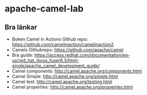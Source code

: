 # apache-camel-lab

## Bra länkar ##
* Boken Camel in Actions Github repo: https://github.com/camelinaction/camelinaction2
* Camels Githubrepo: https://github.com/apache/camel
* Bra guide: https://access.redhat.com/documentation/en-us/red_hat_jboss_fuse/6.3/html-single/apache_camel_development_guide/
* Camel components: http://camel.apache.org/components.html 
* Camel Simple: http://camel.apache.org/simple.html
* Camel test: http://camel.apache.org/testing.html
* Camel properties: http://camel.apache.org/properties.html

